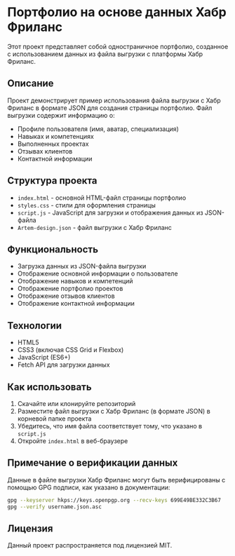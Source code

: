 # Портфолио на основе данных Хабр Фриланс

Этот проект представляет собой одностраничное портфолио, созданное с использованием данных из файла выгрузки с платформы Хабр Фриланс.

## Описание

Проект демонстрирует пример использования файла выгрузки с Хабр Фриланс в формате JSON для создания страницы портфолио. Файл выгрузки содержит информацию о:
- Профиле пользователя (имя, аватар, специализация)
- Навыках и компетенциях
- Выполненных проектах
- Отзывах клиентов
- Контактной информации

## Структура проекта

- `index.html` - основной HTML-файл страницы портфолио
- `styles.css` - стили для оформления страницы
- `script.js` - JavaScript для загрузки и отображения данных из JSON-файла
- `Artem-design.json` - файл выгрузки с Хабр Фриланс

## Функциональность

- Загрузка данных из JSON-файла выгрузки
- Отображение основной информации о пользователе
- Отображение навыков и компетенций
- Отображение портфолио проектов
- Отображение отзывов клиентов
- Отображение контактной информации

## Технологии

- HTML5
- CSS3 (включая CSS Grid и Flexbox)
- JavaScript (ES6+)
- Fetch API для загрузки данных

## Как использовать

1. Скачайте или клонируйте репозиторий
2. Разместите файл выгрузки с Хабр Фриланс (в формате JSON) в корневой папке проекта
3. Убедитесь, что имя файла соответствует тому, что указано в `script.js`
4. Откройте `index.html` в веб-браузере

## Примечание о верификации данных

Данные в файле выгрузки Хабр Фриланс могут быть верифицированы с помощью GPG подписи, как указано в документации:

```bash
gpg --keyserver hkps://keys.openpgp.org --recv-keys 699E49BE332C3B67
gpg --verify username.json.asc
```

## Лицензия

Данный проект распространяется под лицензией MIT. 